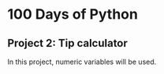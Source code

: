# 100 Days of Python
## Project 2: Tip calculator

In this project, numeric variables will be used.
